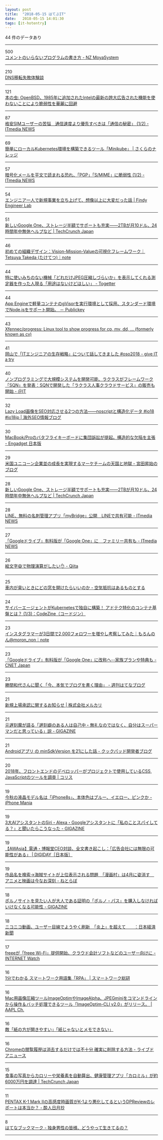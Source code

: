 ```yaml
---
layout: post
title:  "2018-05-15 はてぶIT"
date:   2018-05-15 14:01:30
tags: [it-hotentry]
---
```

44 件のデータあり

<hr><div class="row">
<div class="col-1"><span class="badge badge-pill badge-success h2">500</span></div>
<div class="col-11"><a href='http://www.hassy-blog.com/entry/how_to_write_code_without_comments' target='_blank'>コメントのいらないプログラムの書き方 - NZ MoyaSystem</a></div>
</div>
<hr>
<div class="row">
<div class="col-1"><span class="badge badge-pill badge-success h2">210</span></div>
<div class="col-11"><a href='https://www.slideshare.net/ohesotori/dns-23491023' target='_blank'>DNS移転失敗体験談</a></div>
</div>
<hr>
<div class="row">
<div class="col-1"><span class="badge badge-pill badge-success h2">121</span></div>
<div class="col-11"><a href='https://cpplover.blogspot.com/2018/05/openbsd1985intel.html' target='_blank'>本の虫: OpenBSD、1985年に追加されたIntelの最新の誇大広告された機能を使わないことにより脆弱性を華麗に回避</a></div>
</div>
<hr>
<div class="row">
<div class="col-1"><span class="badge badge-pill badge-success h2">87</span></div>
<div class="col-11"><a href='http://www.itmedia.co.jp/news/articles/1805/15/news018.html' target='_blank'>格安SIMユーザーの苦悩　通信速度より優先すべきは「通信の秘密」 (1/2) - ITmedia NEWS</a></div>
</div>
<hr>
<div class="row">
<div class="col-1"><span class="badge badge-pill badge-success h2">69</span></div>
<div class="col-11"><a href='https://knowledge.sakura.ad.jp/15320/' target='_blank'>簡単にローカルKubernetes環境を構築できるツール「Minikube」 | さくらのナレッジ</a></div>
</div>
<hr>
<div class="row">
<div class="col-1"><span class="badge badge-pill badge-success h2">57</span></div>
<div class="col-11"><a href='http://www.itmedia.co.jp/news/articles/1805/15/news062.html' target='_blank'>暗号化メールを平文で読まれる恐れ、「PGP」「S/MIME」に脆弱性 (1/2) - ITmedia NEWS</a></div>
</div>
<hr>
<div class="row">
<div class="col-1"><span class="badge badge-pill badge-success h2">54</span></div>
<div class="col-11"><a href='https://findy-code.io/engineer-lab/engineer-new-project' target='_blank'>エンジニア一人で新規事業を立ち上げて、想像以上に大変だった話 | Findy Engineer Lab</a></div>
</div>
<hr>
<div class="row">
<div class="col-1"><span class="badge badge-pill badge-success h2">51</span></div>
<div class="col-11"><a href='https://jp.techcrunch.com/2018/05/15/2018-05-14-say-hello-to-google-one/' target='_blank'>新しいGoogle One、ストレージ半額でサポートも充実――2TBが月10ドル、24時間年中無休ヘルプなど | TechCrunch Japan</a></div>
</div>
<hr>
<div class="row">
<div class="col-1"><span class="badge badge-pill badge-success h2">46</span></div>
<div class="col-11"><a href='https://note.mu/taketetsu1982/n/n58c041e6bd64' target='_blank'>初めての組織デザイン：Vision-Mission-Valueの可視化フレームワーク｜Tetsuya Takeda (たけてつ)｜note</a></div>
</div>
<hr>
<div class="row">
<div class="col-1"><span class="badge badge-pill badge-success h2">44</span></div>
<div class="col-11"><a href='https://togetter.com/li/1227364' target='_blank'>特に使いみちのない機械「どれだけJPEG圧縮しづらいか」を表示してくれる測定器を作った人現る「用途はないけどほしい」 - Togetter</a></div>
</div>
<hr>
<div class="row">
<div class="col-1"><span class="badge badge-pill badge-success h2">44</span></div>
<div class="col-11"><a href='https://www.publickey1.jp/blog/18/app_enginenodejsgvisor.html' target='_blank'>App Engineで軽量コンテナのgVisorを実行環境として採用、スタンダード環境でNode.jsをサポート開始。 － Publickey</a></div>
</div>
<hr>
<div class="row">
<div class="col-1"><span class="badge badge-pill badge-success h2">43</span></div>
<div class="col-11"><a href='https://github.com/Xfennec/progress' target='_blank'>Xfennec/progress: Linux tool to show progress for cp, mv, dd, ... (formerly known as cv)</a></div>
</div>
<hr>
<div class="row">
<div class="col-1"><span class="badge badge-pill badge-success h2">41</span></div>
<div class="col-11"><a href='http://blog.jnito.com/entry/2018/05/14/114740' target='_blank'>岡山で「ITエンジニアの生存戦略」について話してきました #oso2018 - give IT a try</a></div>
</div>
<hr>
<div class="row">
<div class="col-1"><span class="badge badge-pill badge-success h2">40</span></div>
<div class="col-11"><a href='http://www.atmarkit.co.jp/ait/articles/1805/14/news035.html' target='_blank'>ノンプログラミングで大規模システムを開発可能、ラクラスがフレームワーク「SQN」を発表：SQNで開発した「ラクラス人事クラウドサービス」の販売も開始 - ＠IT</a></div>
</div>
<hr>
<div class="row">
<div class="col-1"><span class="badge badge-pill badge-success h2">32</span></div>
<div class="col-11"><a href='https://www.suzukikenichi.com/blog/two-ways-to-have-lazy-loading-images-indexed/' target='_blank'>Lazy Load画像をSEO対応させる2つの方法――noscriptと構造化データ #io18 #io18jp | 海外SEO情報ブログ</a></div>
</div>
<hr>
<div class="row">
<div class="col-1"><span class="badge badge-pill badge-success h2">30</span></div>
<div class="col-11"><a href='https://japanese.engadget.com/2018/05/14/macbook-pro/' target='_blank'>MacBook/Proのバタフライキーボードに集団訴訟が提起。構造的な欠陥を主張 - Engadget 日本版</a></div>
</div>
<hr>
<div class="row">
<div class="col-1"><span class="badge badge-pill badge-success h2">29</span></div>
<div class="col-11"><a href='http://blog.shojimiyata.com/entry/2018/05/14/165146' target='_blank'>米国ユニコーン企業並の成長を実現するマーケチームの天国と地獄 - 宮田昇始のブログ</a></div>
</div>
<hr>
<div class="row">
<div class="col-1"><span class="badge badge-pill badge-success h2">28</span></div>
<div class="col-11"><a href='http://jp.techcrunch.com/2018/05/15/2018-05-14-say-hello-to-google-one/' target='_blank'>新しいGoogle One、ストレージ半額でサポートも充実――2TBが月10ドル、24時間年中無休ヘルプなど | TechCrunch Japan</a></div>
</div>
<hr>
<div class="row">
<div class="col-1"><span class="badge badge-pill badge-success h2">28</span></div>
<div class="col-11"><a href='http://www.itmedia.co.jp/news/articles/1805/14/news099.html' target='_blank'>LINE、無料の名刺管理アプリ「myBridge」公開　LINEで共有可能 - ITmedia NEWS</a></div>
</div>
<hr>
<div class="row">
<div class="col-1"><span class="badge badge-pill badge-success h2">27</span></div>
<div class="col-11"><a href='http://www.itmedia.co.jp/news/articles/1805/15/news058.html' target='_blank'>「Googleドライブ」有料版が「Google One」に　ファミリー共有も - ITmedia NEWS</a></div>
</div>
<hr>
<div class="row">
<div class="col-1"><span class="badge badge-pill badge-success h2">26</span></div>
<div class="col-11"><a href='https://qiita.com/yaegaki/items/4bf3c7ebfa4f84e4229a' target='_blank'>絵文字😄で物理演算がしたい👌 - Qiita</a></div>
</div>
<hr>
<div class="row">
<div class="col-1"><span class="badge badge-pill badge-success h2">25</span></div>
<div class="col-11"><a href='http://inabower.hateblo.jp/entry/2018/05/13/021447' target='_blank'>車内が臭いときにどの窓を開けたらいいのか - 空気抵抗はあるものとする</a></div>
</div>
<hr>
<div class="row">
<div class="col-1"><span class="badge badge-pill badge-success h2">24</span></div>
<div class="col-11"><a href='https://codezine.jp/article/detail/10816' target='_blank'>サイバーエージェントがKubernetesで独自に構築！ アドテク特化のコンテナ基盤とは？ (1/3)：CodeZine（コードジン）</a></div>
</div>
<hr>
<div class="row">
<div class="col-1"><span class="badge badge-pill badge-success h2">23</span></div>
<div class="col-11"><a href='https://note.mu/moron_non/n/n44024abd00da' target='_blank'>インスタグラマーが3日間で2,000フォロワーを増やし考察してみた｜もろんのん@moron_non｜note</a></div>
</div>
<hr>
<div class="row">
<div class="col-1"><span class="badge badge-pill badge-success h2">23</span></div>
<div class="col-11"><a href='https://japan.cnet.com/article/35119136/' target='_blank'>「Googleドライブ」有料版が「Google One」に改称へ--家族プランや特典も - CNET Japan</a></div>
</div>
<hr>
<div class="row">
<div class="col-1"><span class="badge badge-pill badge-success h2">23</span></div>
<div class="col-11"><a href='http://blog.hatenablog.com/entry/2018/05/15/120000' target='_blank'>勝間和代さんに聞く「今、本気でブログを書く理由」 - 週刊はてなブログ</a></div>
</div>
<hr>
<div class="row">
<div class="col-1"><span class="badge badge-pill badge-success h2">21</span></div>
<div class="col-11"><a href='https://about.mercari.com/press/news/article/20180514_ipo/' target='_blank'>新規上場承認に関するお知らせ | 株式会社メルカリ</a></div>
</div>
<hr>
<div class="row">
<div class="col-1"><span class="badge badge-pill badge-success h2">21</span></div>
<div class="col-11"><a href='https://gigazine.net/news/20180514-late-people-positive-personality/' target='_blank'>元遅刻魔が語る「遅刻癖のある人は自己中・無礼なのではなく、自分はスーパーマンだと思っている」説 - GIGAZINE</a></div>
</div>
<hr>
<div class="row">
<div class="col-1"><span class="badge badge-pill badge-success h2">21</span></div>
<div class="col-11"><a href='http://techlife.cookpad.com/entry/2018-05-15-android-minsdkversion-21' target='_blank'>Androidアプリ の minSdkVersion を21にした話 - クックパッド開発者ブログ</a></div>
</div>
<hr>
<div class="row">
<div class="col-1"><span class="badge badge-pill badge-success h2">20</span></div>
<div class="col-11"><a href='https://coliss.com/articles/build-websites/operation/work/frontend-tooling-survey-2018.html' target='_blank'>2018年、フロントエンドのデベロッパーがプロジェクトで使用しているCSS, JavaScriptのツールを調査 | コリス</a></div>
</div>
<hr>
<div class="row">
<div class="col-1"><span class="badge badge-pill badge-success h2">19</span></div>
<div class="col-11"><a href='https://iphone-mania.jp/news-212414/' target='_blank'>今秋の液晶モデル名は「iPhone8s」、本体色はブルー、イエロー、ピンクか - iPhone Mania</a></div>
</div>
<hr>
<div class="row">
<div class="col-1"><span class="badge badge-pill badge-success h2">19</span></div>
<div class="col-11"><a href='https://gigazine.net/news/20180514-alexa-siri-google-assistant-spying/' target='_blank'>3大AIアシスタントのSiri・Alexa・Googleアシスタントに「私のことスパイしてる？」と聞いたらこうなった - GIGAZINE</a></div>
</div>
<hr>
<div class="row">
<div class="col-1"><span class="badge badge-pill badge-success h2">19</span></div>
<div class="col-11"><a href='https://digiday.jp/agencies/dentsu_hakuhodo_ceo_talk_awasia/' target='_blank'>【AWAsia】電通・博報堂CEO対談、全文書き起こし：「広告会社には無限の可能性がある」 | DIGIDAY［日本版］</a></div>
</div>
<hr>
<div class="row">
<div class="col-1"><span class="badge badge-pill badge-success h2">19</span></div>
<div class="col-11"><a href='http://nlab.itmedia.co.jp/nl/articles/1805/14/news091.html' target='_blank'>作品名を検索→海賊サイトが上位表示される問題　「漫画村」は4月に姿消す　アニメと映画は今なお深刻 - ねとらぼ</a></div>
</div>
<hr>
<div class="row">
<div class="col-1"><span class="badge badge-pill badge-success h2">18</span></div>
<div class="col-11"><a href='https://gigazine.net/news/20180514-uk-newsstands-sell-porn-passes/' target='_blank'>ポルノサイトを見たい人が大人である証明の「ポルノ・パス」を購入しなければいけなくなる可能性 - GIGAZINE</a></div>
</div>
<hr>
<div class="row">
<div class="col-1"><span class="badge badge-pill badge-success h2">18</span></div>
<div class="col-11"><a href='https://www.nikkei.com/article/DGXMZO30491420U8A510C1X30000/' target='_blank'>ニコニコ動画、ユーザー目線でようやく刷新　「炎上」を超えて　　：日本経済新聞</a></div>
</div>
<hr>
<div class="row">
<div class="col-1"><span class="badge badge-pill badge-success h2">17</span></div>
<div class="col-11"><a href='https://internet.watch.impress.co.jp/docs/news/1121688.html' target='_blank'>freeeが「freee Wi-Fi」提供開始、クラウド会計ソフトなどのユーザー向けに - INTERNET Watch</a></div>
</div>
<hr>
<div class="row">
<div class="col-1"><span class="badge badge-pill badge-success h2">16</span></div>
<div class="col-11"><a href='https://swri.jp/glossary/RPA' target='_blank'>1分でわかる スマートワーク用語集「RPA」 | スマートワーク総研</a></div>
</div>
<hr>
<div class="row">
<div class="col-1"><span class="badge badge-pill badge-success h2">16</span></div>
<div class="col-11"><a href='https://applech2.com/archives/20180514-imageoptim-cli-for-mac-imageoptim-imagealpha-jpegmini.html' target='_blank'>Mac用画像圧縮ツールImageOptimやImageAlpha、JPEGminiをコマンドラインから操作＆バッチ処理できるツール「ImageOptim-CLI v2.0」がリリース。 | AAPL Ch.</a></div>
</div>
<hr>
<div class="row">
<div class="col-1"><span class="badge badge-pill badge-success h2">16</span></div>
<div class="col-11"><a href='https://anond.hatelabo.jp/20180514134700' target='_blank'>敵「紙の方が開きやすい」「紙じゃないとメモできない」</a></div>
</div>
<hr>
<div class="row">
<div class="col-1"><span class="badge badge-pill badge-success h2">16</span></div>
<div class="col-11"><a href='http://news.livedoor.com/article/detail/14714268/' target='_blank'>Chromeの閲覧履歴は消去するだけでは不十分 確実に削除する方法 - ライブドアニュース</a></div>
</div>
<hr>
<div class="row">
<div class="col-1"><span class="badge badge-pill badge-success h2">15</span></div>
<div class="col-11"><a href='https://jp.techcrunch.com/2018/05/14/calomeal-fundraising/' target='_blank'>食事の写真からカロリーや栄養素を自動算出、健康管理アプリ「カロミル」が約6000万円を調達 | TechCrunch Japan</a></div>
</div>
<hr>
<div class="row">
<div class="col-1"><span class="badge badge-pill badge-success h2">11</span></div>
<div class="col-11"><a href='http://blog.hisway306.jp/entry/2018/05/15/080000' target='_blank'>PENTAX K-1 Mark IIの高感度時画質がK-1より悪化してるというDPReviewのレポートは本当か？ - 酔人日月抄</a></div>
</div>
<hr>
<div class="row">
<div class="col-1"><span class="badge badge-pill badge-success h2">8</span></div>
<div class="col-11"><a href='http://b.hatena.ne.jp/entry/s/anond.hatelabo.jp/20180513214313' target='_blank'>はてなブックマーク - 独身男性の皆様、どうやって生きてるの？</a></div>
</div>
<hr>
